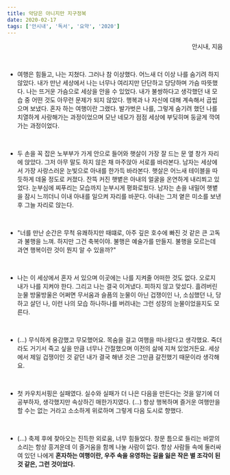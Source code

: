 ```yaml
---
title: 악당은 아니지만 지구정복
date: 2020-02-17
tags: ['안시내', '독서', '요약', '2020']
---
```


<p align="right">안시내, 지음</p>
<br>

- 여행은 힘들고, 나는 지쳤다. 그러나 참 이상했다. 어느새 더 이상 나를 숨기려 하지 않았다. 내가 만난 세상에서 나는 너무나 여리지만 단단하고 당당하며 가슴 따뜻했다. 나는 뜨거운 가슴으로 세상을 안을 수 있었다. 내가 불쌍하다고 생각했던 내 모습 중 어떤 것도 아무런 문제가 되지 않았다. 행복과 나 자신에 대해 계속해서 곱씹으며 보냈다. 혼자 하는 여행이란 그랬다. 발가벗은 나를, 그렇게 숨기려 했던 나를 치열하게 사랑해가는 과정이었으며 모난 네모가 점점 세상에 부딪히며 둥글게 깍여가는 과정이었다.

<br>

- 두 손을 꼭 잡은 노부부가 가게 안으로 들어와 햇살이 가장 잘 드는 문 옆 창가 자리에 앉았다. 그저 아무 말도 하지 않은 채 마주앉아 서로를 바라본다. 남자는 세상에서 가장 사랑스러운 눈빛으로 아내를 한가득 바라본다. 햇살은 어느새 테이블을 따듯하게 데울 정도로 커졌다. 잔뜩 커진 햇볕은 아내의 얼굴을 온연하게 내리쬐고 있었다. 눈부심에 찌푸리는 모습까지 눈부시게 평화로웠다. 남자는 손을 내밀어 햇볕을 잠시 느끼더니 이내 아내를 일으켜 자리를 바꾼다. 아내는 그저 옅은 미소를 보낸 후 그늘 자리로 앉는다.

<br>

- "너를 만난 순간은 무척 유쾌하지만 때떄로, 아주 깊은 호수에 빠진 것 같은 큰 고독과 불행을 느껴. 하지만 그건 축복이야. 불행은 예술가를 만들지. 불행을 모르는데 과연 행복이란 것이 뭔지 알 수 있을까?"

<br>

- 나는 이 세상에서 혼자 서 있으며 이곳에는 나를 지켜줄 어떠한 것도 없다. 오로지 내가 나를 지켜야 한다. 그리고 나는 결국 이겨냈다. 피하지 않고 맞섰다. 흘려버린 눈물 방울방울은 어쩌면 무서움과 슬픔의 눈물이 아닌 겁쟁이인 나, 소심했던 나, 당하고 살던 나, 이런 나의 모습 하나하나를 버려내는 그런 성장의 눈물이었을지도 모른다.

<br>

- (...) 무식하게 용감했고 무모했어요. 목숨을 걸고 여행을 떠나왔다고 생각했요. 죽더라도 거기서 죽고 싶을 만큼 너무나 간절했으며 이전의 삶에 지쳐 있었거든요. 세상에서 제일 겁쟁이인 것 같던 내가 결국 해낸 것은 그만큼 갈전했기 때문이라 생각해요.

<br>

- 첫 카우치서핑은 실패였다. 실수와 실패가 더 나은 다음을 만든다는 것을 알기에 더 공부하자, 생각했지만 속상하긴 매한가지였다. (...) 항상 행복하며 즐거운 여행만을 할 수는 없는 거라고 소소하게 위로하며 그렇게 다음 도시로 향했다.

<br>

- (...) 축제 후에 찾아오는 진득한 외로움, 너무 힘들었다. 창문 틈으로 들리는 바깥의 소리는 항상 흥겨운데 이 즐거움을 함께 나눌 사람이 없다. 항상 사람들 속에 둘러싸여 있던 나에게 **혼자하는 여행이란, 우주 속을 유영하는 길을 잃은 작은 별 조각이 된 것 같은, 그런 것이었다.**
